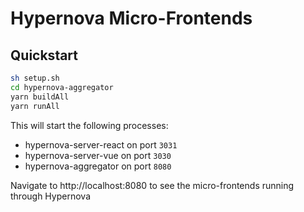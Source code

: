 # Hypernova Micro-Frontends

## Quickstart

```sh
sh setup.sh
cd hypernova-aggregator
yarn buildAll
yarn runAll
```

This will start the following processes:
- hypernova-server-react on port `3031`
- hypernova-server-vue on port `3030`
- hypernova-aggregator on port `8080`

Navigate to http://localhost:8080 to see the micro-frontends running through Hypernova
